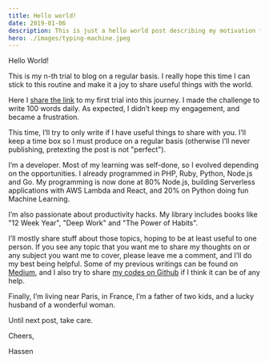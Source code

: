 ```yaml
---
title: Hello world!
date: 2019-01-06
description: This is just a hello world post describing my motivation for writing.
hero: ./images/typing-machine.jpeg
---
```


Hello World!

This is my n-th trial to blog on a regular basis. I really hope this time I can stick to this routine and make it a joy to share useful things with the world.

Here I [share the link](https://medium.com/@htaidirt/my-100-words-challenge-c3223c8bbea5) to my first trial into this journey. I made the challenge to write 100 words daily. As expected, I didn’t keep my engagement, and became a frustration.

This time, I’ll try to only write if I have useful things to share with you. I’ll keep a time box so I must produce on a regular basis (otherwise I’ll never publishing, pretexting the post is not "perfect").

I’m a developer. Most of my learning was self-done, so I evolved depending on the opportunities. I already programmed in PHP, Ruby, Python, Node.js and Go. My programming is now done at 80% Node.js, building Serverless applications with AWS Lambda and React, and 20% on Python doing fun Machine Learning.

I’m also passionate about productivity hacks. My library includes books like "12 Week Year", "Deep Work" and "The Power of Habits".

I’ll mostly share stuff about those topics, hoping to be at least useful to one person. If you see any topic that you want me to share my thoughts on or any subject you want me to cover, please leave me a comment, and I’ll do my best being helpful. Some of my previous writings can be found on [Medium](https://medium.com/@htaidirt), and I also try to share [my codes on Github](https://github.com/htaidirt) if I think it can be of any help.

Finally, I’m living near Paris, in France, I’m a father of two kids, and a lucky husband of a wonderful woman.

Until next post, take care.

Cheers,

Hassen
